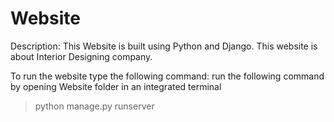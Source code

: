# Website
Description:
 This Website is built using Python and Django.
 This website is about Interior Designing company.
 
 To run the website type the following command:
 run the following command by opening Website folder in an integrated terminal
   > python manage.py runserver
 
 
